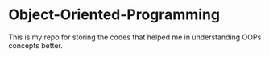 # Object-Oriented-Programming
This is my repo for storing the codes that helped me in understanding OOPs concepts better.
